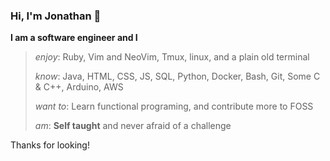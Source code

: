 ### Hi, I'm Jonathan 👋

**I am a software engineer and I**

> _enjoy_:
> Ruby, Vim and NeoVim, Tmux, linux, and a plain old terminal
>
> _know_:
> Java, HTML, CSS, JS, SQL, Python, Docker, Bash, Git, Some C & C++, Arduino, AWS
>
> _want to_: 
> Learn functional programing, and contribute more to FOSS
>
> _am_: **Self taught** and never afraid of a challenge

Thanks for looking! 
